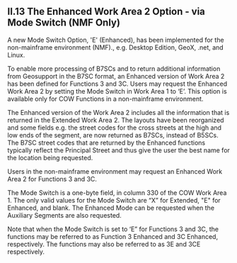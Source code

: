 <h2>II.13 The Enhanced Work Area 2 Option - via Mode Switch (NMF Only)</h2>

A new Mode Switch Option, 'E' (Enhanced), has been implemented for the non-mainframe environment (NMF)., e.g. Desktop Edition, GeoX, .net, and Linux.

To enable more processing of B7SCs and to return additional information from Geosupport in the B7SC format, an Enhanced version of Work Area 2 has been defined for Functions 3 and 3C.  Users may request the Enhanced Work Area 2 by setting the Mode Switch in Work Area 1 to ‘E’.  This option is available only for COW Functions in a non-mainframe environment.

The Enhanced version of the Work Area 2 includes all the information that is returned in the Extended Work Area 2.  The layouts have been reorganized and some fields e.g. the street codes for the cross streets at the high and low ends of the segment, are now returned as B7SCs, instead of B5SCs.  The B7SC street codes that are returned by the Enhanced functions typically reflect  the Principal Street and thus give the user the best name for the location being requested.  

Users in the non-mainframe environment may request an Enhanced Work Area 2 for Functions 3 and 3C.

The Mode Switch is a one-byte field, in column 330 of the COW Work Area 1. The only valid values for the Mode Switch are “X” for Extended, "E" for Enhanced, and blank.  The Enhanced Mode can be requested when the Auxiliary Segments are also requested.  

Note that when the Mode Switch is set to ‘E” for Functions 3 and 3C, the functions may be referred to as Function 3 Enhanced and 3C Enhanced, respectively.  The functions may also be referred to as 3E and 3CE respectively.
